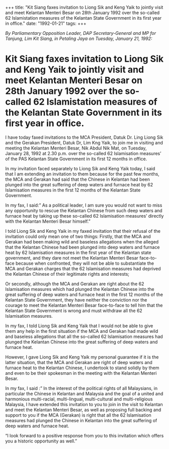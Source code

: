 +++ 
title: "Kit Siang faxes invitation to Liong Sik and Keng Yaik to jointly visit and meet Kelantan Menteri Besar on 28th January 1992 over the so-called 62 Islamistation measures of the Kelantan State Government in its first year in office."
date: "1992-01-21"
tags:
+++

_By Parliamentary Opposition Leader, DAP Secretary-General and MP for Tanjung, Lim Kit Siang, in Petaling Jaya on Tuesday, January 21, 1992:_

# Kit Siang faxes invitation to Liong Sik and Keng Yaik to jointly visit and meet Kelantan Menteri Besar on 28th January 1992 over the so-called 62 Islamistation measures of the Kelantan State Government in its first year in office.

I have today faxed invitations to the MCA President, Datuk Dr. Ling Liong Sik and the Gerakan President, Datuk Dr, Lim Kng Yaik, to join me in visiting and meeting the Kelantan Menteri Besar, Nik Abdul Nik Mat, on Tuesday, January 28, 1992 at 2.30 p.m. over the so-called 62 Islamisation measures’ of the PAS Kelantan State Government in its first 12 months in office.</u>

In my invitation faced separately to Liong Sik and Keng Yaik today, I said that I am extending an invitation to them because for the past few months, the MCA and Gerakan had said that the Chinese in Kelantan had been plunged into the great suffering of deep waters and furnace heat by 62 
Islamisation measures in the first 12 months of the Kelantan State Government.

In my fax, I said:” As a political leader, I am sure you would not want to miss any opportunity to rescue the Kelantan Chinese from such deep waters and furnace heat by taking up these so-called 62 Islamisation measures’ directly with the Kelantan Menteri Besar himself.”

I told Liong Sik and Keng Yaik in my faxed invitation that their refusal of the invitation could only mean one of two things: Firstly, that the MCA and Gerakan had been making wild and baseless allegations when the alleged that the Kelantan Chinese had been plunged into deep waters and furnace heat by 62 Islamisation measures in the first year of the Kelantan state government, and they dare not meet the Kelantan Menteri Besar face-to-face because when confronted, they will not be able to substantiate the MCA and Gerakan charges that the 62 Islamisation measures had deprived the Kelantan Chinese of their legitimate rights and interests;

Or secondly, although the MCA and Gerakan are right about the 62 Islamisation measures which had plunged the Kelantan Chinese into the great suffering of deep waters and furnace heat in the first 12 months of the Kelantan State Government, they have neither the conviction nor the courage to meet the Kelantan Menteri Besar face-to-face to tell him that the Kelantan State Government is wrong and must withdraw all the 62 Islamisation measures.

In my fax, I told Liong Sik and Keng Yaik that I would not be able to give them any help in the first situation if the MCA and Gerakan had made wild and baseless allegations that all the so-called 62 Islamisation measures had plunged the Kelantan Chinese into the great suffering of deep waters and furnace heat.

However, I gave Liong Sik and Keng Yaik my personal guarantee if it is the  latter situation, that the MCA and Gerakan are right of deep waters and furnace heat to the Kelantan Chinese, I undertook to stand solidly by them and even to be their spokesman in the meeting with the Kelantan Menteri Besar.

In my fax, I said :” In the interest of the political rights of all Malaysians, in particular the Chinese in Kelantan and Malaysia and the goal of a united and harmonious multi-racial, multi-lingual, multi-cultural and multi-religious Malaysia, I have extended this invitation to you to join in the visit to Kelantan and meet the Kelantan Menteri Besar, as well as proposing full backing and support to you if the MCA (Gerakan) is right that all the 62 Islamisation measures had plunged the Chinese in Kelantan into the great suffering of deep waters and furnace heat.

“I look forward to a positive response from you to this invitation which offers you a historic opportunity as well.”
 
